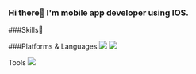 ### Hi there👋 I'm mobile app developer using IOS.

<!--
**Seokwon5/Seokwon5** is a ✨ _special_ ✨ repository because its `README.md` (this file) appears on your GitHub profile.

Here are some ideas to get you started:

- 🔭 I’m currently working on ...
- 🌱 I’m currently learning ...
- 👯 I’m looking to collaborate on ...
- 🤔 I’m looking for help with ...
- 💬 Ask me about ...
- 📫 How to reach me: ...
- 😄 Pronouns: ...
- ⚡ Fun fact: ...
--> ###Skills💪 
###Platforms & Languages
<img src="https://img.shields.io/badge/IOS-000000?style=flat-square&logo=IOS&logoColor=white"/>
<img src="https://img.shields.io/badge/Swift-F05138?style=flat-square&logo=Swift&logoColor=white"/>

Tools 
<img src="https://img.shields.io/badge/Firebase-FFCA28?style=flat-square&logo=firebase&logoColor=white"/>

